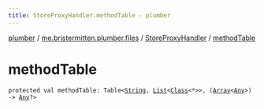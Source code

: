 ```yaml
---
title: StoreProxyHandler.methodTable - plumber
---
```


[plumber](../../index.html) / [me.bristermitten.plumber.files](../index.html) / [StoreProxyHandler](index.html) / [methodTable](./method-table.html)

# methodTable

`protected val methodTable: Table<`[`String`](https://kotlinlang.org/api/latest/jvm/stdlib/kotlin/-string/index.html)`, `[`List`](https://kotlinlang.org/api/latest/jvm/stdlib/kotlin.collections/-list/index.html)`<`[`Class`](https://docs.oracle.com/javase/6/docs/api/java/lang/Class.html)`<*>>, (`[`Array`](https://kotlinlang.org/api/latest/jvm/stdlib/kotlin/-array/index.html)`<`[`Any`](https://kotlinlang.org/api/latest/jvm/stdlib/kotlin/-any/index.html)`>) -> `[`Any`](https://kotlinlang.org/api/latest/jvm/stdlib/kotlin/-any/index.html)`?>`
